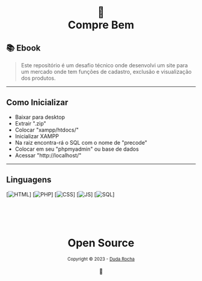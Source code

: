 <h1 align="center">
📄<br>Compre Bem
</h1>

## 📚 Ebook

> Este repositório é um desafio técnico onde desenvolvi um site para um mercado onde tem funções de cadastro, exclusão e visualização dos produtos. 

---

## Como Inicializar

- Baixar para desktop
- Extrair ".zip"
- Colocar "xampp/htdocs/"
- Inicializar XAMPP
- Na raiz encontra-rá o SQL com o nome de "precode"
- Colocar em seu "phpmyadmin" ou base de dados
- Acessar "http://localhost/"

---

## Linguagens

[![HTML](https://img.shields.io/badge/HTML%20-%23323330.svg?&style=for-the-badge&logo=HTML&logoColor=black&color=596CFF)]
[![PHP](https://img.shields.io/badge/PHP%20-%23323330.svg?&style=for-the-badge&PHP=repositório&logoColor=black&color=cb0c9f)]
[![CSS](https://img.shields.io/badge/CSS%20-%23323330.svg?&style=for-the-badge&logo=CSS&logoColor=black&color=343a40)]
[![JS](https://img.shields.io/badge/JS%20-%23323330.svg?&style=for-the-badge&JS=repositório&logoColor=black&color=0dcaf0)]
[![SQL](https://img.shields.io/badge/SQL%20-%23323330.svg?&style=for-the-badge&logo=SQL&logoColor=black&color=596CFF)]

<div align="center">
  <br/>
  <br/>
  <br/>
    <div>
      <h1>Open Source</h1>
      <sub>Copyright © 2023 - <a href="https://github.com/rdudarocha">Duda Rocha</sub></a>
    </div>
    <br/>
    💖
</div>

